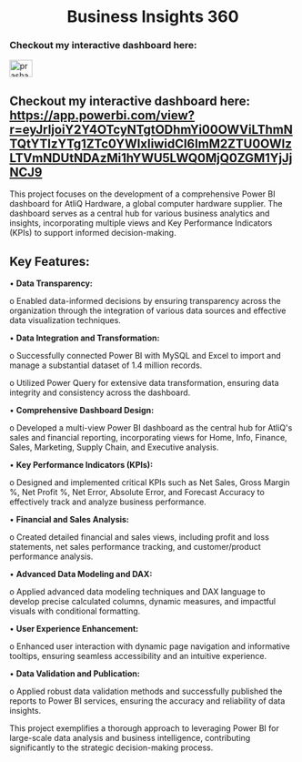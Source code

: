 <h1 align="center">Business lnsights 360</h1> 

<h3 align="left">Checkout my interactive dashboard here:</h3>
<p align="left">
<a href="https://app.powerbi.com/view?r=eyJrIjoiY2Y4OTcyNTgtODhmYi00OWViLThmNTQtYTIzYTg1ZTc0YWIxIiwidCI6ImM2ZTU0OWIzLTVmNDUtNDAzMi1hYWU5LWQ0MjQ0ZGM1YjJjNCJ9" target="blank"><img align="center" src="https://github.com/microsoft/PowerBI-Icons/blob/main/SVG/Power-BI.svg" alt="prashant parekh" height="30" width="40" /></a></p>

**<h2>Checkout my interactive dashboard here: https://app.powerbi.com/view?r=eyJrIjoiY2Y4OTcyNTgtODhmYi00OWViLThmNTQtYTIzYTg1ZTc0YWIxIiwidCI6ImM2ZTU0OWIzLTVmNDUtNDAzMi1hYWU5LWQ0MjQ0ZGM1YjJjNCJ9 </h2>**

<p>This project focuses on the development of a comprehensive Power BI dashboard for AtliQ Hardware, a global computer hardware supplier. The dashboard serves as a central hub for various business analytics and insights, incorporating multiple views and Key Performance Indicators (KPIs) to support informed decision-making.</p>

**<h2>Key Features:</h2>**

•	**Data Transparency:**
<p>o  Enabled data-informed decisions by ensuring transparency across the organization through the integration of various data sources and effective data visualization techniques.</p>

•	**Data Integration and Transformation:**

<p>o	Successfully connected Power BI with MySQL and Excel to import and manage a substantial dataset of 1.4 million records.</p>
<p>o	Utilized Power Query for extensive data transformation, ensuring data integrity and consistency across the dashboard.</p>

•	**Comprehensive Dashboard Design:**

<p>o	Developed a multi-view Power BI dashboard as the central hub for AtliQ's sales and financial reporting, incorporating views for Home, Info, Finance, Sales, Marketing, Supply Chain, and Executive analysis.</p>

•	**Key Performance Indicators (KPIs):**
<p>o	Designed and implemented critical KPIs such as Net Sales, Gross Margin %, Net Profit %, Net Error, Absolute Error, and Forecast Accuracy to effectively track and analyze business performance.</p>

•	**Financial and Sales Analysis:**
<p>o	Created detailed financial and sales views, including profit and loss statements, net sales performance tracking, and customer/product performance analysis.</p>

•	**Advanced Data Modeling and DAX:**

<p>o	Applied advanced data modeling techniques and DAX language to develop precise calculated columns, dynamic measures, and impactful visuals with conditional formatting.</p>

•	**User Experience Enhancement:**

<p>o	Enhanced user interaction with dynamic page navigation and informative tooltips, ensuring seamless accessibility and an intuitive experience.</p>

•	**Data Validation and Publication:**

<p>o	Applied robust data validation methods and successfully published the reports to Power BI services, ensuring the accuracy and reliability of data insights.</p>

<p>This project exemplifies a thorough approach to leveraging Power BI for large-scale data analysis and business intelligence, contributing significantly to the strategic decision-making process.</p>
